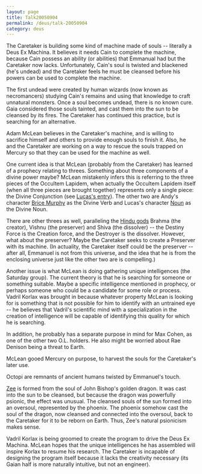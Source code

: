 ```yaml
---
layout: page
title: Talk20050904
permalink: /deus/talk-20050904
category: deus
---
```

The Caretaker is building some kind of machine made of souls -- literally a Deus Ex Machina. It believes it needs Cain to complete the machine, because Cain possess an ability (or abilities) that Emmanual had but the Caretaker now lacks. Unfortunately, Cain's soul is twisted and blackened (he's undead) and the Caretaker feels he must be cleansed before his powers can be used to complete the machine.

The first undead were created by human wizards (now known as necromancers) studying Cain's remains and using that knowledge to craft unnatural monsters. Once a soul becomes undead, there is no known cure. Gaia considered those souls tainted, and cast them into the sun to be cleansed by its fires. The Caretaker has continued this practice, but is searching for an alternative.

Adam McLean believes in the Caretaker's machine, and is willing to sacrifice himself and others to provide enough souls to finish it. Also, he and the Caretaker are working on a way to rescue the souls trapped on Mercury so that they can be used for the machine as well.

One current idea is that McLean (probably from the Caretaker) has learned of a prophecy relating to threes. Something about three components of a divine power maybe? McLean mistakenly infers this is referring to the three pieces of the Occultem Lapidem, when actually the Occultem Lapidem itself (when all three pieces are brought together) represents only a single piece: the Divine Conjunction (see [Lucas's entry](char-private-lucas)). The other two are Andy's character [Brice Murphy](char-private-andy) as the Divine Verb and Lucas's character [Noun](char-private-lucas) as the Divine Noun.

There are other threes as well, paralleling the [Hindu gods](http://web.missouri.edu/~omshanti/gods.html) Brahma (the creator), Vishnu (the preserver) and Shiva (the dissolver) -- the Destiny Force is the Creation force, and the Destroyer is the dissolver. However, what about the preserver? Maybe the Caretaker seeks to create a Preserver with its machine. (In actuality, the Caretaker itself could be the preserver -- after all, Emmanuel is not from this universe, and the idea that he is from the enclosing universe just like the other two are is compelling.)

Another issue is what McLean is doing gathering unique intelligences (the Saturday group). The current theory is that he is searching for someone or something suitable. Maybe a specific intelligence mentioned in prophecy, or perhaps someone who could be a candidate for some role or process. Vadril Korlax was brought in because whatever property McLean is looking for is something that is not possible for him to identify with an untrained eye -- he believes that Vadril's scientific mind with a specialization in the creation of intelligence will be capable of identifying this quality for which he is searching.

In addition, he probably has a separate purpose in mind for Max Cohen, as one of the other two O.L. holders. He also might be worried about Rae Denison being a threat to Earth.

McLean gooed Mercury on purpose, to harvest the souls for the Caretaker's later use.

Octopi are remnants of ancient humans twisted by Emmanuel's touch.

[Zee](char-private-james) is formed from the soul of John Bishop's golden dragon. It was cast into the sun to be cleansed, but because the dragon was powerfully psionic, the effect was unusual. The cleansed souls of the sun formed into an oversoul, represented by the phoenix. The phoenix somehow cast the soul of the dragon, now cleansed and connected into the oversoul, back to the Caretaker for it to be reborn on Earth. Thus, Zee's natural psionicism makes sense.

Vadril Korlax is being groomed to create the program to drive the Deus Ex Machina. McLean hopes that the unique intelligences he has assembled will inspire Korlax to resume his research. The Caretaker is incapable of designing the program itself because it lacks the creativity necessary (its Gaian half is more naturally intuitive, but not an engineer).
